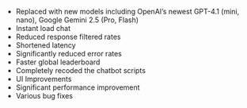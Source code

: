 - Replaced with new models including OpenAI’s newest GPT-4.1 (mini, nano), Google Gemini 2.5 (Pro, Flash)
- Instant load chat
- Reduced response filtered rates
- Shortened latency
- Significantly reduced error rates
- Faster global leaderboard
- Completely recoded the chatbot scripts
- UI Improvements
- Significant performance improvement
- Various bug fixes
